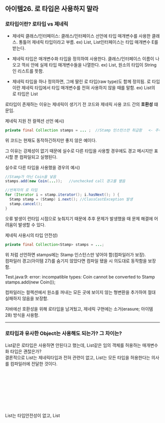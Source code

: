## 아이템26. 로 타입은 사용하지 말라 

### 로타입이란? 로타입 vs 제네릭

- 제네릭 클래스/인터페이스: 클래스/인터페이스 선언에 타입 매개변수를 사용한 클래스. 통틀어 제네릭 타입이라고 부름.
ex) List<E>, List인터페이스는 타입 매개변수 E를 받는다.  

- 제네릭 타입은 매개변수화 타입을 정의하여 사용한다. 클래스/인터페이스 이름이 나오고 꺽쇠 안에 실제 타입 매개변수들을 나열한다.
ex) List<String>, 원소의 타입이 String인 리스트를 뜻함.

- 제네릭 타입을 하나 정의하면, 그에 딸린 로 타입(raw type)도 함께 정의됨. 로 타입이란 제네릭 타입에서 타입 매개변수를 전혀 사용하지 않을 때를 말함.
ex) List<E>의 로 타입은 List

로타입이 존재하는 이유는 제네릭이 생기기 전 코드와 제네릭 사용 코드 간의 **호환성** 떄문임.

제네릭 지원 전 컬렉션 선언 예시)
```java
private final Collection stamps = ... ;  //Stamp 인스턴스만 취급함   <- 주석으로 표시(강제성이 없음)
```
위 코드는 현재도 동작하긴하지만 좋지 않은 예이다.  

그 이유는 강제성이 없기 때문에 실수로 다른 타입을 사용할 경우에도 경고 메시지만 표시할 뿐 컴파일되고 실행된다.  

실수로 다른 타입을 사용했을 경우의 예시)
```java
//Stamp가 아닌 Coin을 넣음
stamps.add(new Coin(...));   //unchecked call 경고를 뱉음

//반복자의 로 타입
for (Iterator i = stamp.iterator(); i.hasNext(); ) {
  Stamp stamp = (Stamp) i.next(); //ClassCastException 발생
  stamp.cancel();
}
```

오류 발생이 런타임 시점으로 늦춰지기 때문에 추후 문제가 발생했을 때 문제 해결에 어려움이 발생할 수 있다.

제네릭 사용시의 타입 안전성)
```java
private final Collection<Stamp> stamps = ...;
```

위 처럼 선언하면 stamps에는 Stamp 인스턴스만 넣어야 함(컴파일러가 보장).  
컴파일러 경고(아이템 27)를 숨기지 않았다면 컴파일 됐을 시 의도대로 동작함을 보장함.

Test.java:9: error: incompatible types: Coin cannot be converted to Stamp  
stamps.add(new Coin());  


컴파일러는 컬렉션에서 원소를 꺼내는 모든 곳에 보이지 않는 형변환을 추가하여 절대 실패하지 않음을 보장함.  

자바에선 호환성을 위해 로타입을 남겨뒀고, 제네릭 구현에는 소거(erasure; 아이템 28) 방식을 사용함.  

---

### 로타입과 유사한 Object는 사용해도 되는가? 그 차이는?  

List같은 로타입은 사용하면 안된다고 했는데, List<Object>같은 임의 객체를 허용하는 매개변수화 타입은 괜찮은가?  
결론적으로 List는 제네릭타입과 전혀 관련이 없고, List<Object>는 모든 타입을 허용한다는 의사를 컴파일러에 전달한 것이다.  

List는 타입안전성이 없고, List<Object>는 타입안전성이 있다.  

```java
public static void main(String[] args) {
  List<String> strings = new ArrayList<>();
  unsafeAdd(strings, Integer.valueOf(42));
  String s = strings.get(0); // 컴파일러가 자동으로 형변환 코드를 넣어줌.
}

private static void unsafeAdd(List list, Object o) {
  list.add(o);
}
```
위 코드는 컴파일 되지만 로타입인 List를 사용하여 다음과 같은 경고가 발생함.  
Test.java:10: warning: [unchecked] unchecked call to add(E) as a member of the raw type List  
list.add(o);  

이 프로그램을 이대로 실행하면 strings.get(0)의 결과를 형변환하려 할 때 ClassCastException을 던진다. Integer를 String으로 변환하려 시도한 것이다.  
로타입을 사용하였고, 형변환에 대한 check를 하지 않았으니 uncheck경고대로 형변환시 실패로 인한 문제가 발생함.  

만약 List를 매개변수화 타입인 List<Object>로 바꾼다면, 오류 메시지가 출력되면서 컴파일조차 되지 않는다.  

이렇게 되면 타입이 유연하지 않기 때문에 사용하기 귀찮다고 느낄 수 있다.  

---

### 와일드카드 타입을 사용하여, 타입 안전하며 유연하게 사용할 수 있다.

```java
//제네릭 사용이 익숙하지 않은 경우, 타입 확인이 안되는 로타입(Set)을 사용했다.
static int numElementsInCommon(Set s1, Set s2) {
  int result = 0;
  for (Object o1 : s1) {
    if (s2.contains(o1))
      result++;
  return result;
}
```

위 코드는 동작은 하지만 타입이 안정적이지 않다. 

따라서 비한정적 와일드카드타입을 대신 사용하는 게 좋다.  
- 비한정적 와일드카드타입: 상한, 하한이 없는 와일드카드 꺽쇠에 ? 로 표시
- 한정적 와일드카드타입: 상한, 하한이 있는 와일드카드 꺽쇠에 ? extends T, ? super T 로 표시

로타입엔 아무거나 넣을 수 있지만, 와일드카드타입(?)에는 null외에는 어떠한 것도 넣을 수 없다.  


---

### 로타입의 예외

1. class 리터럴에는 로타입을 써야한다.  
자바 명세는 class 리터럴에 매개변수화 타입을 사용하지 못하게 했다. (배열과 기본 타입은 허용)
List.class, String[].class, int.class는 허용.
List<String>.class와 List<?>.class는 허용안함.
컴파일 시에는 꺽쇠가 생략되기 때문에 해당 class 경로 파일을 찾을 수 없음.

2. instanceof 연산자를 사용하는 케이스
런타임에는 제네릭 타입 정보가 지워지므로 instanceof 연산자는 비한정적 와일드카드 타입 이외의 매개변수화 타입에는 적용할 수 없음.
로타입이든 비한정적 와일드카드 타입이든 instanceof 연산자는 완전히 똑같이 동작함.

```java
if (o instanceof Set) {   //로타입
  Set<?> s = (Set<?>) o;  //와일드카 타입
}
```